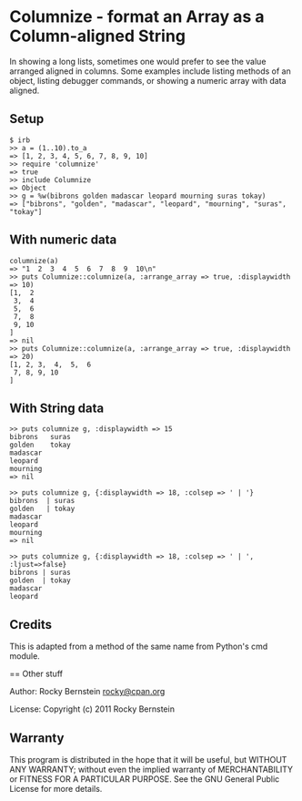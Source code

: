 Columnize - format an Array as a Column-aligned String
============================================================================

In showing a long lists, sometimes one would prefer to see the value
arranged aligned in columns. Some examples include listing methods of
an object, listing debugger commands, or showing a numeric array with data
aligned.

Setup
-----

    $ irb
    >> a = (1..10).to_a
    => [1, 2, 3, 4, 5, 6, 7, 8, 9, 10]
    >> require 'columnize'
    => true
    >> include Columnize
    => Object
    >> g = %w(bibrons golden madascar leopard mourning suras tokay)
    => ["bibrons", "golden", "madascar", "leopard", "mourning", "suras", "tokay"]

With numeric data
-----------------

    columnize(a) 
    => "1  2  3  4  5  6  7  8  9  10\n"
    >> puts Columnize::columnize(a, :arrange_array => true, :displaywidth => 10)
    [1,  2
     3,  4
     5,  6
     7,  8
     9, 10
    ]
    => nil
    >> puts Columnize::columnize(a, :arrange_array => true, :displaywidth => 20)
    [1, 2, 3,  4,  5,  6
     7, 8, 9, 10
    ]

With String data
----------------

    >> puts columnize g, :displaywidth => 15
    bibrons   suras
    golden    tokay
    madascar
    leopard 
    mourning
    => nil

    >> puts columnize g, {:displaywidth => 18, :colsep => ' | '}
    bibrons  | suras
    golden   | tokay
    madascar
    leopard 
    mourning
    => nil

    >> puts columnize g, {:displaywidth => 18, :colsep => ' | ', :ljust=>false}
    bibrons | suras
    golden  | tokay
    madascar
    leopard

Credits
-------

This is adapted from a method of the same name from Python's cmd module.

== Other stuff

Author:   Rocky Bernstein <rocky@cpan.org>

License:  Copyright (c) 2011 Rocky Bernstein

Warranty
--------

This program is distributed in the hope that it will be useful,
but WITHOUT ANY WARRANTY; without even the implied warranty of
MERCHANTABILITY or FITNESS FOR A PARTICULAR PURPOSE.  See the
GNU General Public License for more details.
